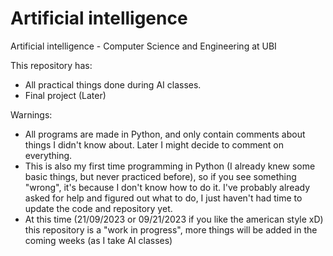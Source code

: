 # Artificial intelligence

 Artificial intelligence - Computer Science and Engineering at UBI

 This repository has:
- All practical things done during AI classes.
- Final project (Later) 

Warnings:
- All programs are made in Python, and only contain comments about things I didn't know about. Later I might decide to comment on everything.
- This is also my first time programming in Python (I already knew some basic things, but never practiced before), so if you see something "wrong", it's because I don't know how to do it. I've probably already asked for help and figured out what to do, I just haven't had time to update the code and repository yet.
- At this time (21/09/2023 or 09/21/2023 if you like the american style xD) this repository is a "work in progress", more things will be added in the coming weeks (as I take AI classes)
